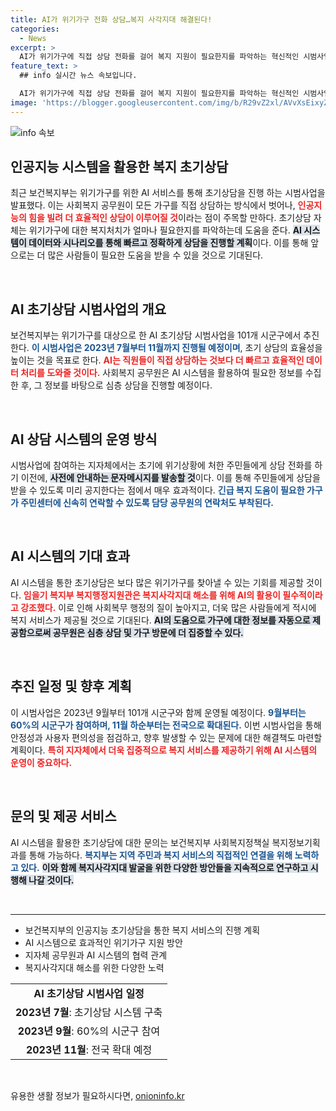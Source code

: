 ```yaml
---
title: AI가 위기가구 전화 상담…복지 사각지대 해결된다!
categories:
  - News
excerpt: >
  AI가 위기가구에 직접 상담 전화를 걸어 복지 지원이 필요한지를 파악하는 혁신적인 시범사업이 시작됩니다. 보건복지부는 101개 시군구에서 이 시스템을 활용해 더욱 효율적인 복지 서비스를 제공할 계획입니다.
feature_text: >
  ## info 실시간 뉴스 속보입니다.

  AI가 위기가구에 직접 상담 전화를 걸어 복지 지원이 필요한지를 파악하는 혁신적인 시범사업이 시작됩니다. 보건복지부는 101개 시군구에서 이 시스템을 활용해 더욱 효율적인 복지 서비스를 제공할 계획입니다.
image: 'https://blogger.googleusercontent.com/img/b/R29vZ2xl/AVvXsEixyZcFfHzMRdzZMjFBmAUKJYCLCGyLL1o632UiGVXcaFdKo_bkvkuCioo0uUKlGfBVcT3P84aROyZIXSBEx3Aw5nCQ3pTgDom1WDC4m8eifvWiAmWEEVb4x6G_l8C0QH225ldMjyaFvpxGEBGNO37VmDTDMHGhJPq73UglMfDca1-0aw/s1600/blogspot.png'
---
```


<p><img src="https://blogger.googleusercontent.com/img/b/R29vZ2xl/AVvXsEixyZcFfHzMRdzZMjFBmAUKJYCLCGyLL1o632UiGVXcaFdKo_bkvkuCioo0uUKlGfBVcT3P84aROyZIXSBEx3Aw5nCQ3pTgDom1WDC4m8eifvWiAmWEEVb4x6G_l8C0QH225ldMjyaFvpxGEBGNO37VmDTDMHGhJPq73UglMfDca1-0aw/s1600/blogspot.png" alt="info 속보" /></p>

<h2 data-ke-size="size26">인공지능 시스템을 활용한 복지 초기상담</h2>

<p data-ke-size="size16">최근 보건복지부는 위기가구를 위한 AI 서비스를 통해 초기상담을 진행 하는 시범사업을 발표했다. 이는 사회복지 공무원이 모든 가구를 직접 상담하는 방식에서 벗어나, <b><span style="color: #ee2323;">인공지능의 힘을 빌려 더 효율적인 상담이 이루어질 것</span></b>이라는 점이 주목할 만하다. 초기상담 자체는 위기가구에 대한 복지처치가 얼마나 필요한지를 파악하는데 도움을 준다. <b><span style="background-color: #21538527;">AI 시스템이 데이터와 시나리오를 통해 빠르고 정확하게 상담을 진행할 계획</span></b>이다. 이를 통해 앞으로는 더 많은 사람들이 필요한 도움을 받을 수 있을 것으로 기대된다.</p>

<p data-ke-size="size16">&nbsp;</p>

<h2 data-ke-size="size26">AI 초기상담 시범사업의 개요</h2>

<p data-ke-size="size16">보건복지부는 위기가구를 대상으로 한 AI 초기상담 시범사업을 101개 시군구에서 추진한다. <b><span style="color: #1a5490;">이 시범사업은 2023년 7월부터 11월까지 진행될 예정이며</span></b>, 초기 상담의 효율성을 높이는 것을 목표로 한다. <b><span style="color: #ee2323;">AI는 직원들이 직접 상담하는 것보다 더 빠르고 효율적인 데이터 처리를 도와줄 것이다.</span></b> 사회복지 공무원은 AI 시스템을 활용하여 필요한 정보를 수집한 후, 그 정보를 바탕으로 심층 상담을 진행할 예정이다.</p>

<p data-ke-size="size16">&nbsp;</p>

<h2 data-ke-size="size26">AI 상담 시스템의 운영 방식</h2>

<p data-ke-size="size16">시범사업에 참여하는 지자체에서는 초기에 위기상황에 처한 주민들에게 상담 전화를 하기 이전에, <b><span style="background-color: #21538527;">사전에 안내하는 문자메시지를 발송할 것</span></b>이다. 이를 통해 주민들에게 상담을 받을 수 있도록 미리 공지한다는 점에서 매우 효과적이다. <b><span style="color: #1a5490;">긴급 복지 도움이 필요한 가구가 주민센터에 신속히 연락할 수 있도록 담당 공무원의 연락처도 부착된다.</span></b></p>

<p data-ke-size="size16">&nbsp;</p>

<h2 data-ke-size="size26">AI 시스템의 기대 효과</h2>

<p data-ke-size="size16">AI 시스템을 통한 초기상담은 보다 많은 위기가구를 찾아낼 수 있는 기회를 제공할 것이다. <b><span style="color: #ee2323;">임을기 복지부 복지행정지원관은 복지사각지대 해소를 위해 AI의 활용이 필수적이라고 강조했다.</span></b> 이로 인해 사회복무 행정의 질이 높아지고, 더욱 많은 사람들에게 적시에 복지 서비스가 제공될 것으로 기대된다. <b><span style="background-color: #21538527;">AI의 도움으로 가구에 대한 정보를 자동으로 제공함으로써 공무원은 심층 상담 및 가구 방문에 더 집중할 수 있다.</span></b></p>

<p data-ke-size="size16">&nbsp;</p>

<h2 data-ke-size="size26">추진 일정 및 향후 계획</h2>

<p data-ke-size="size16">이 시범사업은 2023년 9월부터 101개 시군구와 함께 운영될 예정이다. <b><span style="color: #1a5490;">9월부터는 60%의 시군구가 참여하며, 11월 하순부터는 전국으로 확대된다.</span></b> 이번 시범사업을 통해 안정성과 사용자 편의성을 점검하고, 향후 발생할 수 있는 문제에 대한 해결책도 마련할 계획이다. <b><span style="color: #ee2323;">특히 지자체에서 더욱 집중적으로 복지 서비스를 제공하기 위해 AI 시스템의 운영이 중요하다.</span></b></p>

<p data-ke-size="size16">&nbsp;</p>

<h2 data-ke-size="size26">문의 및 제공 서비스</h2>

<p data-ke-size="size16">AI 시스템을 활용한 초기상담에 대한 문의는 보건복지부 사회복지정책실 복지정보기획과를 통해 가능하다. <b><span style="color: #1a5490;">복지부는 지역 주민과 복지 서비스의 직접적인 연결을 위해 노력하고 있다.</span></b> <b><span style="background-color: #21538527;">이와 함께 복지사각지대 발굴을 위한 다양한 방안들을 지속적으로 연구하고 시행해 나갈 것이다.</span></b></p>

<p data-ke-size="size16">&nbsp;</p>

<hr />

<ul>
    <li>보건복지부의 인공지능 초기상담을 통한 복지 서비스의 진행 계획</li>
    <li>AI 시스템으로 효과적인 위기가구 지원 방안</li>
    <li>지자체 공무원과 AI 시스템의 협력 관계</li>
    <li>복지사각지대 해소를 위한 다양한 노력</li>
</ul>

<table style="width:100%">
    <tr>
        <td style="text-align: center; height: 17px;"><b>AI 초기상담 시범사업 일정</b></td>
    </tr>
    <tr>
        <td style="text-align: center; height: 17px;"><b>2023년 7월</b>: 초기상담 시스템 구축</td>
    </tr>
    <tr>
        <td style="text-align: center; height: 17px;"><b>2023년 9월</b>: 60%의 시군구 참여</td>
    </tr>
    <tr>
        <td style="text-align: center; height: 17px;"><b>2023년 11월</b>: 전국 확대 예정</td>
    </tr>
</table>

<p data-ke-size="size16">&nbsp;</p>
유용한 생활 정보가 필요하시다면, <a href="https://onioninfo.kr" rel="dofollow">onioninfo.kr</a>


